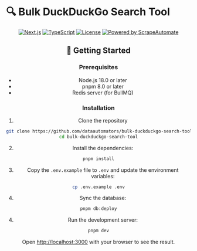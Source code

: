 # 🔍 Bulk DuckDuckGo Search Tool

<div align="center">

[![Next.js](https://img.shields.io/badge/Next.js-13-black)](https://nextjs.org)
[![TypeScript](https://img.shields.io/badge/TypeScript-5.0-blue)](https://www.typescriptlang.org)
[![License](https://img.shields.io/badge/license-MIT-green)](LICENSE)
[![Powered by ScrapeAutomate](https://img.shields.io/badge/Powered%20by-ScrapeAutomate-orange)](https://scrapeautomate.com)

## 🚀 Getting Started

### Prerequisites

- Node.js 18.0 or later
- pnpm 8.0 or later
- Redis server (for BullMQ)

### Installation

1. Clone the repository

```bash
git clone https://github.com/dataautomators/bulk-duckduckgo-search-tool.git
cd bulk-duckduckgo-search-tool
```

2. Install the dependencies:

```bash
pnpm install
```

3. Copy the `.env.example` file to `.env` and update the environment variables:

```bash
cp .env.example .env
```

4. Sync the database:

```bash
pnpm db:deploy
```

4. Run the development server:

```bash
pnpm dev
```

Open [http://localhost:3000](http://localhost:3000) with your browser to see the result.
